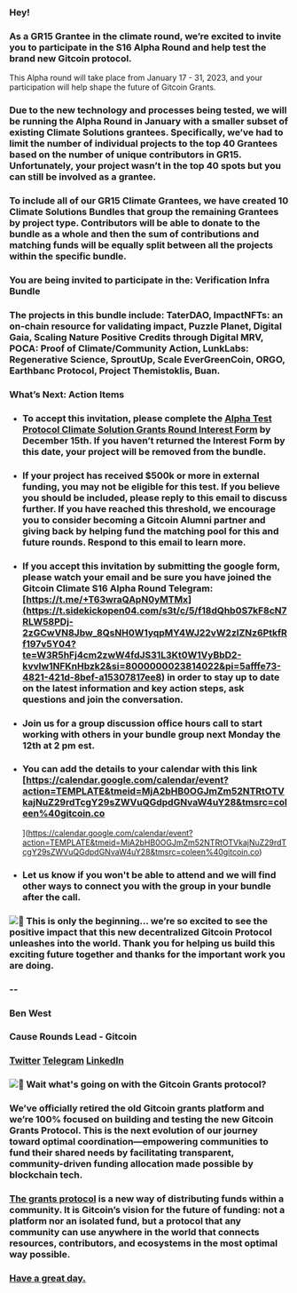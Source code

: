 ### Hey!  
  

### As a GR15 Grantee in the climate round, we’re excited to invite you to participate in the S16 Alpha Round and help test the brand new Gitcoin protocol.  
  
This Alpha round will take place from January 17 - 31, 2023, and your participation will help shape the future of Gitcoin Grants.

### Due to the new technology and processes being tested, we will be running the Alpha Round in January with a smaller subset of existing Climate Solutions grantees. Specifically, we’ve had to limit the number of individual projects to the top 40 Grantees based on the number of unique contributors in GR15. Unfortunately, your project wasn’t in the top 40 spots but you can still be involved as a grantee.

  

### To include all of our GR15 Climate Grantees, we have created 10 Climate Solutions Bundles that group the remaining Grantees by project type. Contributors will be able to donate to the bundle as a whole and then the sum of contributions and matching funds will be equally split between all the projects within the specific bundle.

### You are being invited to participate in the: Verification Infra Bundle

### The projects in this bundle include: TaterDAO, ImpactNFTs: an on-chain resource for validating impact, Puzzle Planet, Digital Gaia, Scaling Nature Positive Credits through Digital MRV, POCA: Proof of Climate/Community Action, LunkLabs: Regenerative Science, SproutUp, Scale EverGreenCoin, ORGO, Earthbanc Protocol, Project Themistoklis, Buan.

  

### What’s Next: Action Items

  

-   ### To accept this invitation, please complete the [Alpha Test Protocol Climate Solution Grants Round Interest Form](https://t.sidekickopen04.com/s3t/c/5/f18dQhb0S7kF8cN7RLW58PDj-2zGCwVN8Jbw_8QsNH0W1yqpMY4WJ22vW2zlZNz6PtkfRf197v5Y04?te=W3R5hFj4cm2zwW3M664f4cg7QzW3JFRRt36m5bmW3QZMDH1X9Nbk4r1CH1&si=8000000023814022&pi=5afffe73-4821-421d-8bef-a15307817ee8) by December 15th. If you haven’t returned the Interest Form by this date, your project will be removed from the bundle. [](https://t.sidekickopen04.com/s3t/c/5/f18dQhb0S7kF8cN7RLW58PDj-2zGCwVN8Jbw_8QsNH0W1yqpMY4WJ22vW2zlZNz6PtkfRf197v5Y04?te=W3R5hFj4cm2zwW3M664f4cg7QzW3JFRRt36m5bmW3QZMDH1X9Nbk4r1CH1&si=8000000023814022&pi=5afffe73-4821-421d-8bef-a15307817ee8) 
    

-   ### If your project has received $500k or more in external funding, you may not be eligible for this test. If you believe you should be included, please reply to this email to discuss further. If you have reached this threshold, we encourage you to consider becoming a Gitcoin Alumni partner and giving back by helping fund the matching pool for this and future rounds. Respond to this email to learn more.
    

  

-   ### If you accept this invitation by submitting the google form, please watch your email and be sure you have joined the Gitcoin Climate S16 Alpha Round Telegram: [https://t.me/+T63wraQApN0yMTMx](https://t.sidekickopen04.com/s3t/c/5/f18dQhb0S7kF8cN7RLW58PDj-2zGCwVN8Jbw_8QsNH0W1yqpMY4WJ22vW2zlZNz6PtkfRf197v5Y04?te=W3R5hFj4cm2zwW4fdJS31L3Kt0W1VyBbD2-kvvlw1NFKnHbzk2&si=8000000023814022&pi=5afffe73-4821-421d-8bef-a15307817ee8) in order to stay up to date on the latest information and key action steps, ask questions and join the conversation.
    

  

-   ### Join us for a group discussion office hours call to start working with others in your bundle group next Monday the 12th at 2 pm est.
    

  

-   ### You can add the details to your calendar with this link [](https://t.sidekickopen04.com/s3t/c/5/f18dQhb0S7kF8cN7RLW58PDj-2zGCwVN8Jbw_8QsNH0W1yqpMY4WJ22vW2zlZNz6PtkfRf197v5Y04?te=W3R5hFj4cm2zwW3F4Fph41QVpjW1Jz9RG3P3n_MW3Fbt5S3F4FphW41QVpj1LwW_BW41Yt_V3Fdy8cW41wDLh2Ryvr7W34gHqj3_SN3qW2dZYnW4ttDx1W4mpgbt4pykh4W3ZS-tr3QWsH9W4tpP8Y4hCvHqW3VM8FJ3NXpwcW4cCrh04htMD6W45MY5M4kz_5lW4hy2yP1pVcPZW49JBNt43SN2fW41kBx43P28WZw43Rxp09P32&si=8000000023814022&pi=5afffe73-4821-421d-8bef-a15307817ee8)[https://calendar.google.com/calendar/event?action=TEMPLATE&tmeid=MjA2bHB0OGJmZm52NTRtOTVkajNuZ29rdTcgY29sZWVuQGdpdGNvaW4uY28&tmsrc=coleen%40gitcoin.co  
      
    ](https://calendar.google.com/calendar/event?action=TEMPLATE&tmeid=MjA2bHB0OGJmZm52NTRtOTVkajNuZ29rdTcgY29sZWVuQGdpdGNvaW4uY28&tmsrc=coleen%40gitcoin.co)
    
-   ### Let us know if you won't be able to attend and we will find other ways to connect you with the group in your bundle after the call.
    

### ![🌱](blob:https://mail.proton.me/1b643ae8-9b81-4423-a756-f61c877aa029) This is only the beginning… we’re so excited to see the positive impact that this new decentralized Gitcoin Protocol unleashes into the world. Thank you for helping us build this exciting future together and thanks for the important work you are doing.

### --

### Ben West

### Cause Rounds Lead - Gitcoin

### [Twitter](https://t.sidekickopen04.com/s3t/c/5/f18dQhb0S7kF8cN7RLW58PDj-2zGCwVN8Jbw_8QsNH0W1yqpMY4WJ22vW2zlZNz6PtkfRf197v5Y04?te=W3R5hFj4cm2zwW4fQ47l4fGCmnW3Fbt5S3C7M-r4Wtb51&si=8000000023814022&pi=5afffe73-4821-421d-8bef-a15307817ee8) [Telegram](https://t.sidekickopen04.com/s3t/c/5/f18dQhb0S7kF8cN7RLW58PDj-2zGCwVN8Jbw_8QsNH0W1yqpMY4WJ22vW2zlZNz6PtkfRf197v5Y04?te=W3R5hFj4cm2zwW4fdJS31LfjW6W3VWt0p41NP7w3bd32&si=8000000023814022&pi=5afffe73-4821-421d-8bef-a15307817ee8) [LinkedIn](https://t.sidekickopen04.com/s3t/c/5/f18dQhb0S7kF8cN7RLW58PDj-2zGCwVN8Jbw_8QsNH0W1yqpMY4WJ22vW2zlZNz6PtkfRf197v5Y04?te=W3R5hFj4cm2zwW4mKLS-3ZWVWBW3K2-zv1JxwY5W1Lyz993C7M-rW3K9dF_41YzcMf43TDjQV3&si=8000000023814022&pi=5afffe73-4821-421d-8bef-a15307817ee8)

### ![📢](blob:https://mail.proton.me/6d0c8acc-fcba-4973-8ddc-de9483ab7b79) Wait what's going on with the Gitcoin Grants protocol?

### We’ve officially retired the old Gitcoin grants platform and we’re 100% focused on building and testing the new Gitcoin Grants Protocol. This is the next evolution of our journey toward optimal coordination—empowering communities to fund their shared needs by facilitating transparent, community-driven funding allocation made possible by blockchain tech.  
  

### [The grants protocol](https://t.sidekickopen04.com/s3t/c/5/f18dQhb0S7kF8cN7RLW58PDj-2zGCwVN8Jbw_8QsNH0W1yqpMY4WJ22vW2zlZNz6PtkfRf197v5Y04?te=W3R5hFj4cm2zwW3P4GXd3P28WZW43Rxp03FbmJbW1LDhHp4hF7-CW1GBcSW1GBb-fW3H3BpX3Xtn5dW43VrRr3K2VhWW4hMpgv3JF4bGW49hb-j3JF4hsW3zd-d_45TRgGW49HS231Gy7nMW1GBFzy1-Wp5kW1GKh0X4fM_38W4cKKZh43Tw4jW43mzsM3JF546W43X5KG43SHhhF1Q5kK4rnWr1&si=8000000023814022&pi=5afffe73-4821-421d-8bef-a15307817ee8) is a new way of distributing funds within a community. It is Gitcoin’s vision for the future of funding: not a platform nor an isolated fund, but a protocol that any community can use anywhere in the world that connects resources, contributors, and ecosystems in the most optimal way possible.

### [Have a great day.](https://t.sidekickopen04.com/s3t/c/5/f18dQhb0S7kF8cN7RLW58PDj-2zGCwVN8Jbw_8QsNH0W1yqpMY4WJ22vW2zlZNz6PtkfRf197v5Y04?te=W3R5hFj4cm2zwW4mKLS-4rCvX6W4hCVj23Fbt5SW4myB8V3QJdFtW45qdkY3drZ274TnWM1&si=8000000023814022&pi=5afffe73-4821-421d-8bef-a15307817ee8)